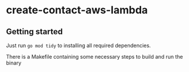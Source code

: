 # create-contact-aws-lambda

## Getting started

Just run `go mod tidy` to installing all required dependencies.

There is a Makefile containing some necessary steps to build and run the binary
